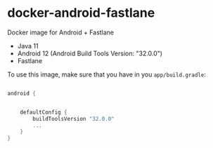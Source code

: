 # docker-android-fastlane
Docker image for Android + Fastlane

- Java 11
- Android 12 (Android Build Tools Version: "32.0.0")
- Fastlane

To use this image, make sure that you have in you `app/build.gradle`:

```gradle

android {


    defaultConfig {
        buildToolsVersion "32.0.0"
        ...
    }
}
